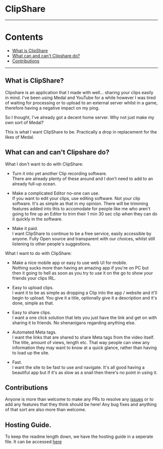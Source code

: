 # ClipShare

---
# Contents

- [What is ClipShare](#what-is-clipshare)
- [What can and can't Clipshare do?](#what-can-and-cant-clipshare-do)
- [Contributions](#contributions)
---

## What is ClipShare?
Clipshare is an application that I made with well... sharing your clips easily in mind. I've been using Medal and YouTube for a while however I was tired of waiting for processing or to upload to an external server whilst in a game, therefore having a negative impact on my ping.

So I thought, I've already got a decent home server. Why not just make my own sort of Medal?

This is what I want ClipShare to be. Practically a drop in replacement for the likes of Medal.

## What can and can't Clipshare do?
What I don't want to do with ClipShare:
* Turn it into yet another Clip recording software.\
There are already plenty of these around and I don't need to add to an already full-up ocean.

* Make a complicated Editor no-one can use.\
If you want to edit your clips, use editing software. Not your clip software. It's as simple as that in my opinion. There will be trimming features added into this to accomodate for people like me who aren't going to fire up an Editor to trim their 1 min 30 sec clip when they can do it quickly in the software.

* Make it paid.\
I want ClipShare to continue to be a free service, easily accessible by anyone. Fully Open source and transparent with our choices, whilst still listening to other people's suggestions.

What I want to do with ClipShare:
* Make a nice mobile app or easy to use web UI for mobile.\
Nothing sucks more than having an amazing app if you're on PC but then it going to hell as soon as you try to use it on the go to show your friends your clips IRL.

* Easy to upload clips.\
I want it to be as simple as dropping a Clip into the app / website and it'll begin to upload. You give it a title, optionally give it a description and it's done, simple as that.

* Easy to share clips.\
I want a one click solution that lets you just have the link and get on with sharing it to friends. No shenanigans regarding anything else.

* Automated Meta tags.\
I want the links that are shared to share Meta tags from the video itself. The title, amount of views, length etc. That way people can view any information they may want to know at a quick glance, rather than having to load up the site.

* Fast.\
I want the site to be fast to use and navigate. It's all good having a beautiful app but if it's as slow as a snail then there's no point in using it.

## Contributions
Anyone is more than welcome to make any PRs to resolve any [issues](https://github.com/itsnotrin/Clipshare/issues) or to add any features that they think should be here!
Any bug fixes and anything of that sort are also more than welcome.

## Hosting Guide.
To keep the readme length down, we have the hosting guide in a seperate file. It can be accessed [here](selfhost.md)